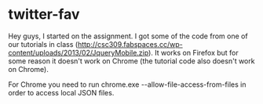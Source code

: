 twitter-fav
===========
Hey guys, I started on the assignment.
I got some of the code from one of our tutorials in class (http://csc309.fabspaces.cc/wp-content/uploads/2013/02/JqueryMobile.zip).
It works on Firefox but for some reason it doesn't work on Chrome (the tutorial code also doesn't work on Chrome).


For Chrome you need to run chrome.exe --allow-file-access-from-files in order to access local JSON files.
